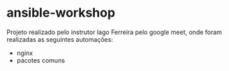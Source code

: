 # ansible-workshop

Projeto realizado pelo instrutor Iago Ferreira pelo google meet, onde foram realizadas as seguintes automações:
  * nginx
  * pacotes comuns
